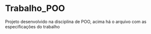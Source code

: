 # Trabalho_POO

Projeto desenvolvido na disciplina de POO, acima há o arquivo com as especificações do trabalho
